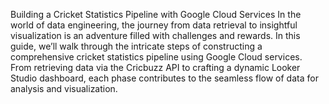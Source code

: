 Building a Cricket Statistics Pipeline with Google Cloud Services
In the world of data engineering, the journey from data retrieval to insightful visualization is an adventure filled with challenges and rewards. In this guide, we’ll walk through the intricate steps of constructing a comprehensive cricket statistics pipeline using Google Cloud services. From retrieving data via the Cricbuzz API to crafting a dynamic Looker Studio dashboard, each phase contributes to the seamless flow of data for analysis and visualization.
